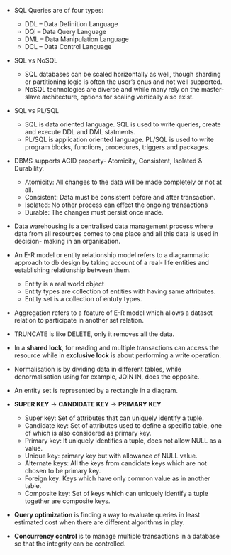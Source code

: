 - SQL Queries are of four types:

    - DDL – Data Definition Language
    - DQl – Data Query Language
    - DML – Data Manipulation Language
    - DCL – Data Control Language

- SQL vs NoSQL
    - SQL databases can be scaled horizontally as well, though sharding or partitioning logic is often the user’s onus and not well supported.
    - NoSQL technologies are diverse and while many rely on the master-slave architecture, options for scaling vertically also exist.
 
- SQL vs PL/SQL
    - SQL is data oriented language. SQL is used to write queries, create and execute DDL and DML statments. 
    - PL/SQL is application oriented language. PL/SQL is used to write program blocks, functions, procedures, triggers and packages. 

- DBMS supports ACID property- Atomicity, Consistent, Isolated & Durability. 
    - Atomicity: All changes to the data will be made completely or not at all.
    - Consistent: Data must be consistent before and after transaction.
    - Isolated: No other process can effect the ongoing transactions
    - Durable: The changes must persist once made.

- Data warehousing is a centralised data management process where data from all resources comes to one place and all this data is used in decision- making in an organisation.

- An E-R model or entity relationship model refers to a diagrammatic approach to db design by taking account of a real- life entities and establishing relationship between them.
    - Entity is a real world object
    - Entity types are collection of entities with having same attributes.
    - Entity set is a collection of entuty types.

- Aggregation refers to a feature of E-R model which allows a dataset relation to participate in another set relation.

- TRUNCATE is like DELETE, only it removes all the data.

- In a **shared lock**, for reading and multiple transactions can access the resource while in **exclusive lock** is about performing a write operation.

- Normalisation is by dividing data in different tables, while denormalisation using for example, JOIN IN, does the opposite.

- An entity set is represented by a rectangle in a diagram.

- **SUPER KEY** -> **CANDIDATE KEY** -> **PRIMARY KEY**
    - Super key: Set of attributes that can uniquely identify a tuple.
    - Candidate key: Set of attributes used to define a specific table, one of which is also considered as primary key.
    - Primary key: It uniquely identifies a tuple, does not allow NULL as a value.
    - Unique key: primary key but with allowance of NULL value.
    - Alternate keys: All the keys from candidate keys which are not chosen to be primary key.
    - Foreign key: Keys which have only common value as in another table.
    - Composite key: Set of keys which can uniquely identify a tuple together are composite keys.

- **Query optimization** is finding a way to evaluate queries in least estimated cost when there are different algorithms in play.

- **Concurrency control** is to manage multiple transactions in a database so that the integrity can be controlled.
